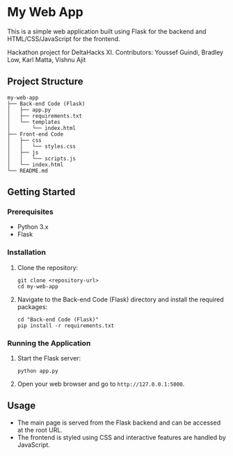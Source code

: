 # My Web App

This is a simple web application built using Flask for the backend and HTML/CSS/JavaScript for the frontend.

Hackathon project for DeltaHacks XI.
Contributors: Youssef Guindi, Bradley Low, Karl Matta, Vishnu Ajit

## Project Structure

```
my-web-app
├── Back-end Code (Flask)
│   ├── app.py
│   ├── requirements.txt
│   └── templates
│       └── index.html
├── Front-end Code
│   ├── css
│   │   └── styles.css
│   ├── js
│   │   └── scripts.js
│   └── index.html
└── README.md
```

## Getting Started

### Prerequisites

- Python 3.x
- Flask

### Installation

1. Clone the repository:
   ```
   git clone <repository-url>
   cd my-web-app
   ```

2. Navigate to the Back-end Code (Flask) directory and install the required packages:
   ```
   cd "Back-end Code (Flask)"
   pip install -r requirements.txt
   ```

### Running the Application

1. Start the Flask server:
   ```
   python app.py
   ```

2. Open your web browser and go to `http://127.0.0.1:5000`.

## Usage

- The main page is served from the Flask backend and can be accessed at the root URL.
- The frontend is styled using CSS and interactive features are handled by JavaScript.

